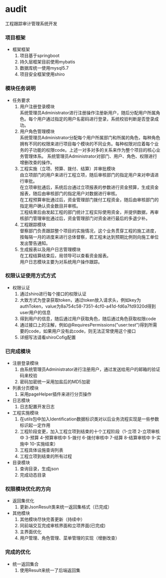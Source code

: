 # audit
工程跟踪审计管理系统开发
### 项目框架
- 框架框架
  1. 项目基于springboot
  2. 持久层框架目前使用mybatis
  3. 数据库统一使用mysql5.7
  4. 项目安全框架使用shiro
### 模块任务说明
- 任务要求
  1. 用户注册登录模块  
  系统管理员Administrator进行注册操作注册新用户，随后分配用户所属角色。每个用户通过指定的用户名密码进行登录，系统校验判断是否登录成功。
  2. 用户角色管理模块  
  系统管理员Administrator分配每个用户所属部门和所属的角色，每种角色拥有不同的权限来进行项目每个模块的不同业务。每种权限对应着每个业务的子功能的权限code。上述一对多对多的关系来作为整个项目的核心业务管理体系。
  系统管理员Administrator对部门、用户、角色、权限进行增删改查的操作。
  3. 工程实施（立项、预算、拨付、结算）并审批模块  
  由立项部门的用户来进行工程立项，随后审核部门的指定用户来对申请进行审批。  
  在立项审批通后，系统后台通过立项报表的参数进行资金预算，生成资金报表，随后由审核部门的指定用户对数据进行审核。  
  在工程预算审批通过后，资金管理部门拨付工程资金，随后由审核部门的指定用户确认资金数目并审核。  
  工程结束后由发起工程的部门统计工程实际使用资金，并提供数据，再审核部门管理审批通过后，资金管理部门对资金进行最后的多退少补。 
  4. 工程跟踪模块  
  督察部门负责跟踪整个项目的实施情况，这个业务贯穿工程的施工进度，按每隔一月的进度来进行总体督察，若工程未达到预期比例则向施工单位发出警告通知。  
  5. 生成报表以及用户日志管理模块  
  在工程结算结束后，局领导可以查看资金报表。  
  用户日志模块主要为对系统用户操作跟踪。
### 权限认证使用方式方式
- 权限认证
  1. 通过shiro进行每个接口的权限认证
  2. 大致方式为登录获取token，通过token放入请求头，例如key为authToken，value为8a754c58-7351-4cf0-a41d-fd6a7fd9320d得到user用户的信息
  3. 得到用户的信息，随后通过用户获取角色，随后通过角色获取权限code
  4. 通过接口上的注解，例如@RequiresPermissions("user:test")得到所需要的code，如果用户没有此code，则无法正常使用这个接口
  5. 详细写法请看shiroCofig配置
### 已完成模块
- 注册登录模块
  1. 由系统管理员Administrator进行注册用户，通过发送给用户的邮箱的验证码来校验
  2. 密码加密统一采用加盐后的MD5加密
- 列表分页模块
  1. 采用pageHelper插件来进行分页操作
- 日志模块
  1. 日志配置开发日志
- 工程实施模块
  1. 在utils包中加入Identification数据标识类对以后业务流程实现是一些参数标识起一定作用
  2. 工程阶段变更，加入工程立项到结束的十个工程阶段（1-立项 2-立项审核中 3-预算 4-预算审核中 5-拨付 6-拨付审核中 7-结算 8-结算审核中 9-实施中 10-实施结束）
  3. 工程具体设施查询列表
  4. 工程立项到结束的所有过程
- 目录模块
  1. 查询目录，生成json
  2. 完成动态目录
### 权限模块优化的方向
- 返回集优化
  1. 更新JsonResult类来统一返回集格式（已完成）
- 其他模块
  1. 其他模块尽快完善更新（持续中）
  2. 同前端交互完成审核界面和立项界面(已完成)
  3. 主界面优化
  4. 用户管理、角色管理、菜单管理的实现（增删改查）
### 完成的优化
- 统一返回集合
  1. 使用Result来统一了后端返回集
